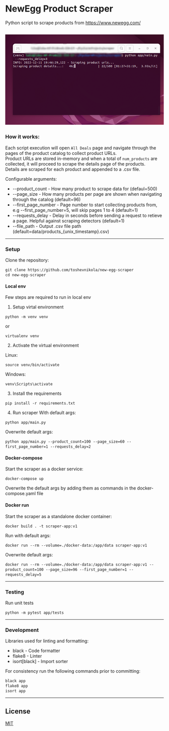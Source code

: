 # NewEgg Product Scraper
Python script to scrape products from https://www.newegg.com/

![NewEgg product scraper](scraper.png "NewEgg product scraper")
---

### How it works:
Each script execution will open `All Deals` page and navigate through the pages of the product catalog to collect product URLs.\
Product URLs are stored in-memory and when a total of `num_products` are collected, it will proceed to scrape the details page of the products.\
Details are scraped for each product and appended to a .csv file.

Configurable arguments:
- --product_count - How many product to scrape data for (defaul=500)
- --page_size - How many products per page are shown when navigating through the catalog (default=96)
- --first_page_number - Page number to start collecting products from, e.g --first_page_number=5, will skip pages 1 to 4 (default=1)
- --requests_delay - Delay in seconds before sending a request to retieve a page. Helpful against scraping detectors (default=1)
- --file_path - Output .csv file path (default=data/products_{unix_timestamp}.csv) 


---


### Setup

Clone the repository:
```
git clone https://github.com/toshevnikola/new-egg-scraper
cd new-egg-scraper
```

#### Local env
Few steps are required to run in local env
1. Setup virtal environment
```
python -m venv venv
```
or

```
virtualenv venv
```
2. Activate the virtual environment

Linux:
```
source venv/bin/activate 
```
Windows:
```
venv\Scripts\activate
```
3. Install the requirements
```
pip install -r requirements.txt
```
4. Run scraper
With default args:
```
python app/main.py
```

Overwrite default args:

```
python app/main.py --product_count=100 --page_size=60 --first_page_number=1 --requests_delay=2 
```

#### Docker-compose

Start the scraper as a docker service:

```
docker-compose up
```

Overwrite the default args by adding them as commands in the docker-compose.yaml file

#### Docker run
Start the scraper as a standalone docker container:

```
docker build . -t scraper-app:v1 
```

Run with default args:

```
docker run --rm --volume=./docker-data:/app/data scraper-app:v1
```

Overwrite default args:

```
docker run --rm --volume=./docker-data:/app/data scraper-app:v1 --product_count=100 --page_size=96 --first_page_number=1 --requests_delay=5
```

---

### Testing

Run unit tests
```
python -m pytest app/tests
```

---


### Development

Libraries used for linting and formatting:
- black - Code formatter
- flake8 - Linter
- isort[black] - Import sorter

For consistency run the following commands prior to committing:
```
black app
flake8 app
isort app
```

---

## License

[MIT](https://choosealicense.com/licenses/mit/)
